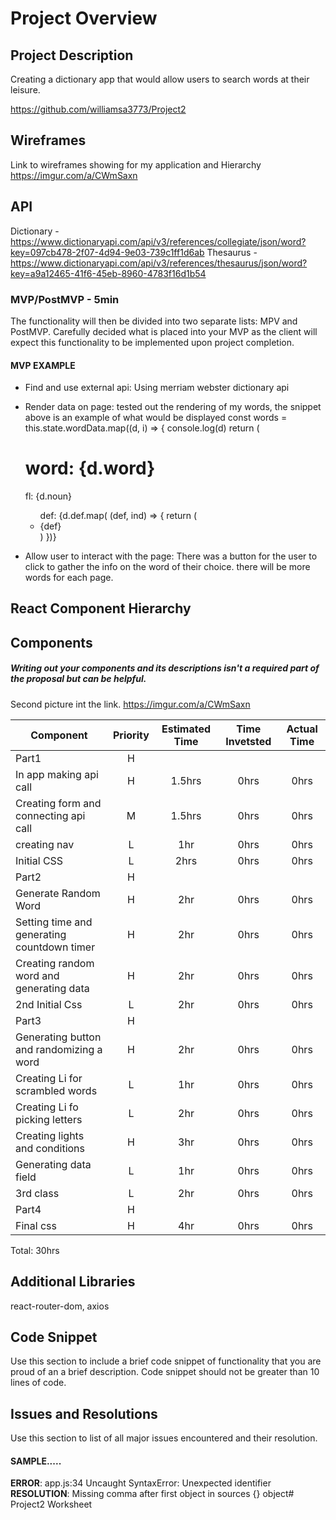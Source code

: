 # Project Overview
## Project Description

Creating a dictionary app that would allow users to search words at their leisure.

https://github.com/williamsa3773/Project2

## Wireframes

Link to wireframes showing for my application and Hierarchy
https://imgur.com/a/CWmSaxn

## API

Dictionary - https://www.dictionaryapi.com/api/v3/references/collegiate/json/word?key=097cb478-2f07-4d94-9e03-739c1ff1d6ab
Thesaurus -https://www.dictionaryapi.com/api/v3/references/thesaurus/json/word?key=a9a12465-41f6-45eb-8960-4783f16d1b54

### MVP/PostMVP - 5min

The functionality will then be divided into two separate lists: MPV and PostMVP.  Carefully decided what is placed into your MVP as the client will expect this functionality to be implemented upon project completion.  

#### MVP EXAMPLE
- Find and use external api: Using merriam webster dictionary api
- Render data on page: tested out the rendering of my words, the snippet above is an example of what would be displayed
const words = this.state.wordData.map((d, i) => {
  console.log(d)
  return (
  <div>
    <h1>word: {d.word}</h1>
    <p>fl: {d.noun}</p>
    <ul>def: {d.def.map( (def, ind) => {
      return (
        <li key={ind}>{def}</li>
      )
    })}</ul>
  </div>

- Allow user to interact with the page: There was a button for the user to click to gather the info on the word of their choice. there will be more words for each page.

## React Component Hierarchy
## Components
##### Writing out your components and its descriptions isn't a required part of the proposal but can be helpful.
Second picture int the link.
https://imgur.com/a/CWmSaxn

| Component | Priority | Estimated Time | Time Invetsted | Actual Time |
| --- | :---: |  :---: | :---: | :---: |
| Part1 | H | |  |  |
| In app making api call | H | 1.5hrs | 0hrs | 0hrs |
| Creating form and connecting api call| M | 1.5hrs | 0hrs | 0hrs |
| creating nav | L | 1hr | 0hrs | 0hrs |
| Initial CSS | L | 2hrs | 0hrs | 0hrs |
| Part2 | H | |  |  |
| Generate Random Word | H | 2hr | 0hrs | 0hrs |
| Setting time and generating countdown timer | H | 2hr | 0hrs | 0hrs |
| Creating random word and generating data | H | 2hr | 0hrs | 0hrs |
| 2nd Initial Css | L | 2hr | 0hrs | 0hrs |
| Part3 | H | |  |  |
| Generating button and randomizing a word | H | 2hr | 0hrs | 0hrs |
| Creating Li for scrambled words | L | 1hr | 0hrs | 0hrs |
| Creating Li fo picking letters | L | 2hr | 0hrs | 0hrs |
| Creating lights and conditions | H | 3hr | 0hrs | 0hrs |
| Generating data field | L | 1hr | 0hrs | 0hrs |
| 3rd class | L | 2hr | 0hrs | 0hrs |
| Part4 | H | |  |  |
| Final css | H| 4hr | 0hrs | 0hrs |
Total: 30hrs


## Additional Libraries
react-router-dom, axios

## Code Snippet

Use this section to include a brief code snippet of functionality that you are proud of an a brief description.  Code snippet should not be greater than 10 lines of code.


## Issues and Resolutions
 Use this section to list of all major issues encountered and their resolution.

#### SAMPLE.....
**ERROR**: app.js:34 Uncaught SyntaxError: Unexpected identifier                                
**RESOLUTION**: Missing comma after first object in sources {} object# Project2 Worksheet
